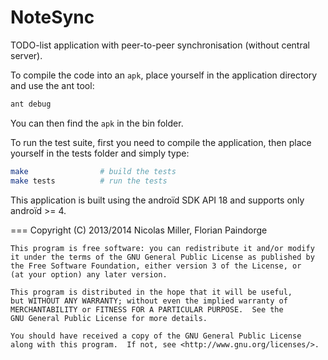 NoteSync
===========
TODO-list application with peer-to-peer synchronisation (without central server).

To compile the code into an ``apk``, place yourself in the application directory and use the ant tool:
```bash
ant debug
```
You can then find the ``apk`` in the bin folder.

To run the test suite, first you need to compile the application, then place yourself in the tests folder and simply type:
```bash
make                # build the tests
make tests          # run the tests
```

This application is built using the androïd SDK API 18 and supports only androïd >= 4.

===
Copyright (C) 2013/2014 Nicolas Miller, Florian Paindorge

    This program is free software: you can redistribute it and/or modify
    it under the terms of the GNU General Public License as published by
    the Free Software Foundation, either version 3 of the License, or
    (at your option) any later version.

    This program is distributed in the hope that it will be useful,
    but WITHOUT ANY WARRANTY; without even the implied warranty of
    MERCHANTABILITY or FITNESS FOR A PARTICULAR PURPOSE.  See the
    GNU General Public License for more details.

    You should have received a copy of the GNU General Public License
    along with this program.  If not, see <http://www.gnu.org/licenses/>.
